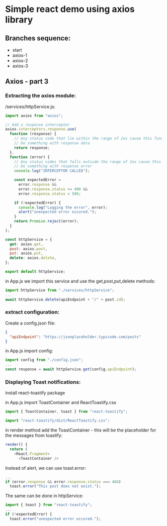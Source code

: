 # Simple react demo using axios library

## Branches sequence:
- start
- axios-1
- axios-2
- axios-3

## Axios - part 3

### Extracting the axios module:

/services/httpService.js:
```javascript
import axios from "axios";

// Add a response interceptor
axios.interceptors.response.use(
  function (response) {
    // Any status code that lie within the range of 2xx cause this function to trigger
    // Do something with response data
    return response;
  },
  function (error) {
    // Any status codes that falls outside the range of 2xx cause this function to trigger
    // Do something with response error
    console.log("INTERCEPTOR CALLED");

    const expectedError =
      error.response &&
      error.response.status >= 400 &&
      error.response.status < 500;

    if (!expectedError) {
      console.log("Logging the error", error);
      alert("unexpected error occured.");
    }
    return Promise.reject(error);
  }
);

const httpService = {
  get: axios.get,
  post: axios.post,
  put: axios.put,
  delete: axios.delete,
};

export default httpService;
```

in App.js we import this service and use the get,post,put,delete methods:
```javascript
import httpService from "./services/httpService";
...
await httpService.delete(apiEndpoint + "/" + post.id);
```

### extract configuration:

Create a config.json file:
```json
{
  "apiEndpoint": "https://jsonplaceholder.typicode.com/posts"
}
```

in App.js import config:
```javascript
import config from "./config.json";
...
const response = await httpService.get(config.apiEndpoint);
```

### Displaying Toast notifications:

install react-toastify package

in App.js import ToastContainer and ReactToastify.css
```javascript 
import { ToastContainer, toast } from "react-toastify";

import "react-toastify/dist/ReactToastify.css";
```

in render method add the ToastContainer - this will be the placeholder for the messages from toastify:
```javascript
render() {
  return (
    <React.Fragment>
      <ToastContainer />
```

Instead of alert, we can use toast.error:
```javascript
...
if (error.response && error.response.status === 404)
  toast.error("This post does not exist.");
```

The same can be done in httpService:
```javascript
import { toast } from "react-toastify";
...
if (!expectedError) {
  toast.error("unexpected error occured.");
```

```javascript

```

```javascript

```

```javascript

```

